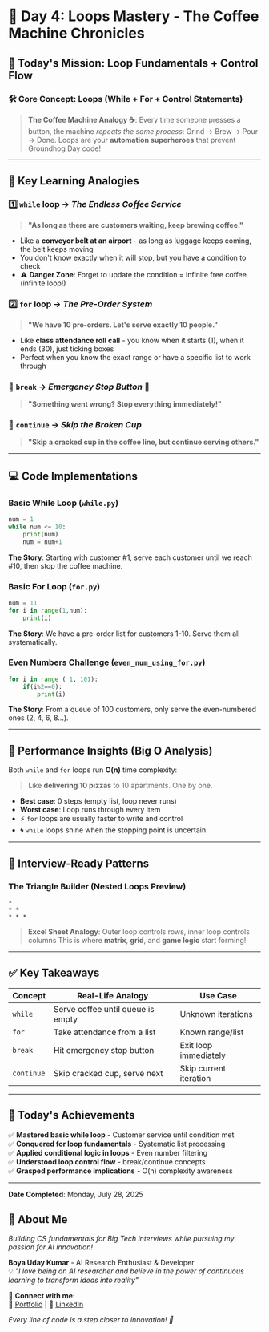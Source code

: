 # 🔁 Day 4: Loops Mastery - The Coffee Machine Chronicles

## 🎯 **Today's Mission: Loop Fundamentals + Control Flow**

### 🛠️ **Core Concept: Loops (While + For + Control Statements)**

> **The Coffee Machine Analogy ☕**: Every time someone presses a button, the machine *repeats the same process*: Grind → Brew → Pour → Done. Loops are your **automation superheroes** that prevent Groundhog Day code!
 
---

## 🧠 **Key Learning Analogies**

### 1️⃣ **`while` loop** → *The Endless Coffee Service*
> **"As long as there are customers waiting, keep brewing coffee."**

- Like a **conveyor belt at an airport** - as long as luggage keeps coming, the belt keeps moving
- You don't know exactly when it will stop, but you have a condition to check
- ⚠️ **Danger Zone**: Forget to update the condition = infinite free coffee (infinite loop!)

### 2️⃣ **`for` loop** → *The Pre-Order System*
> **"We have 10 pre-orders. Let's serve exactly 10 people."**

- Like **class attendance roll call** - you know when it starts (1), when it ends (30), just ticking boxes
- Perfect when you know the exact range or have a specific list to work through

### 🔸 **`break`** → *Emergency Stop Button* 🛑
> **"Something went wrong? Stop everything immediately!"**

### 🔸 **`continue`** → *Skip the Broken Cup*
> **"Skip a cracked cup in the coffee line, but continue serving others."**

---

## 💻 **Code Implementations**

### **Basic While Loop** (`while.py`)
```python
num = 1
while num <= 10:
    print(num)
    num = num+1
```
**The Story**: Starting with customer #1, serve each customer until we reach #10, then stop the coffee machine.

### **Basic For Loop** (`for.py`)
```python
num = 11
for i in range(1,num):
    print(i)
```
**The Story**: We have a pre-order list for customers 1-10. Serve them all systematically.

### **Even Numbers Challenge** (`even_num_using_for.py`)
```python
for i in range ( 1, 101):
    if(i%2==0):
        print(i)
```
**The Story**: From a queue of 100 customers, only serve the even-numbered ones (2, 4, 6, 8...).

---

## 🚀 **Performance Insights (Big O Analysis)**

Both `while` and `for` loops run **O(n)** time complexity:
> Like **delivering 10 pizzas** to 10 apartments. One by one.

- **Best case**: 0 steps (empty list, loop never runs)
- **Worst case**: Loop runs through every item
- ⚡ `for` loops are usually faster to write and control
- 🌀 `while` loops shine when the stopping point is uncertain

---

## 🎪 **Interview-Ready Patterns**

### **The Triangle Builder** (Nested Loops Preview)
```
*
* *
* * *
```
> **Excel Sheet Analogy**: Outer loop controls rows, inner loop controls columns
> This is where **matrix**, **grid**, and **game logic** start forming!

---

## ✅ **Key Takeaways**

| Concept | Real-Life Analogy | Use Case |
|---------|------------------|----------|
| `while` | Serve coffee until queue is empty | Unknown iterations |
| `for` | Take attendance from a list | Known range/list |
| `break` | Hit emergency stop button | Exit loop immediately |
| `continue` | Skip cracked cup, serve next | Skip current iteration |

---

## 🎯 **Today's Achievements**

✅ **Mastered basic while loop** - Customer service until condition met  
✅ **Conquered for loop fundamentals** - Systematic list processing  
✅ **Applied conditional logic in loops** - Even number filtering  
✅ **Understood loop control flow** - break/continue concepts  
✅ **Grasped performance implications** - O(n) complexity awareness  

---

**Date Completed**: Monday, July 28, 2025

## 🚀 About Me
*Building CS fundamentals for Big Tech interviews while pursuing my passion for AI innovation!*

**Boya Uday Kumar** - AI Research Enthusiast & Developer  
💡 *"I love being an AI researcher and believe in the power of continuous learning to transform ideas into reality"*

🔗 **Connect with me:**  
📱 [Portfolio](https://ud-ai-kumar.vercel.app/) | 💼 [LinkedIn](https://www.linkedin.com/in/uday-kumar-boya-ai-innovator)

*Every line of code is a step closer to innovation! 🌟* 